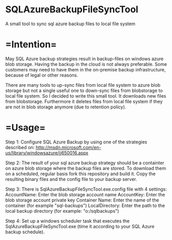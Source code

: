 SQLAzureBackupFileSyncTool
==========================

A small tool to sync sql azure backup files to local file system

=Intention=
========
May SQL Azure backup strategies result in backup-files on windows azure blob storage. Having the backup in the cloud is not always preferable. Some customers may need to have them in the on-premise backup infrastructure, because of legal or other reasons.

There are many tools to up-sync files from local file system to azure blob storage but not a single useful one to down-sync files from blobstorage to local file system. So I decided to write this small tool. It downloads new files from blobstorage. Furthermore it deletes files from local file system if they are not in blob storage anymore (due to retention policy).


=Usage=
=====

Step 1:
Configure SQL Azure Backup by using one of the strategies described on:
http://msdn.microsoft.com/en-us/library/windowsazure/jj650016.aspx

Step 2:
The result of your sql azure backup strategy should be a containter on azure blob storage where the backup files are stored. To download them on a scheduled, regular basis fork this repository and build it.
Copy the resulting binary files and the config file to your backup server. 

Step 3:
There is SqlAzureBackupFileSyncTool.exe.config file with 4 settings:
AccountName: Enter the blob storage account name
AccountKey: Enter the blob storage account private key
Container Name: Enter the name of the container (for example "sql-backups")
LocalDirectory: Enter the path to the local backup directory (for example: "o:/sqlbackups")

Step 4:
Set up a windows scheduler task that executes the SqlAzureBackupFileSyncTool.exe (time it according to your SQL Azure backup schedule).




